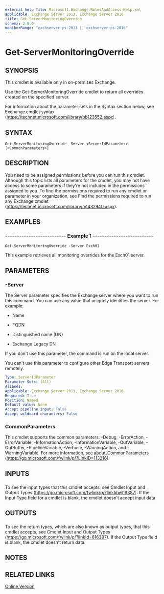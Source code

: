 ```yaml
---
external help file: Microsoft.Exchange.RolesAndAccess-Help.xml
applicable: Exchange Server 2013, Exchange Server 2016
title: Get-ServerMonitoringOverride
schema: 2.0.0
monikerRange: "exchserver-ps-2013 || exchserver-ps-2016"
---
```


# Get-ServerMonitoringOverride

## SYNOPSIS
This cmdlet is available only in on-premises Exchange.

Use the Get-ServerMonitoringOverride cmdlet to return all overrides created on the specified server.

For information about the parameter sets in the Syntax section below, see Exchange cmdlet syntax (https://technet.microsoft.com/library/bb123552.aspx).

## SYNTAX

```
Get-ServerMonitoringOverride -Server <ServerIdParameter> [<CommonParameters>]
```

## DESCRIPTION
You need to be assigned permissions before you can run this cmdlet. Although this topic lists all parameters for the cmdlet, you may not have access to some parameters if they're not included in the permissions assigned to you. To find the permissions required to run any cmdlet or parameter in your organization, see Find the permissions required to run any Exchange cmdlet (https://technet.microsoft.com/library/mt432940.aspx).

## EXAMPLES

### -------------------------- Example 1 --------------------------
```
Get-ServerMonitoringOverride -Server Exch01
```

This example retrieves all monitoring overrides for the Exch01 server.

## PARAMETERS

### -Server
The Server parameter specifies the Exchange server where you want to run this command. You can use any value that uniquely identifies the server. For example:

- Name

- FQDN

- Distinguished name (DN)

- Exchange Legacy DN

If you don't use this parameter, the command is run on the local server.

You can't use this parameter to configure other Edge Transport servers remotely.

```yaml
Type: ServerIdParameter
Parameter Sets: (All)
Aliases:
Applicable: Exchange Server 2013, Exchange Server 2016
Required: True
Position: Named
Default value: None
Accept pipeline input: False
Accept wildcard characters: False
```

### CommonParameters
This cmdlet supports the common parameters: -Debug, -ErrorAction, -ErrorVariable, -InformationAction, -InformationVariable, -OutVariable, -OutBuffer, -PipelineVariable, -Verbose, -WarningAction, and -WarningVariable. For more information, see about_CommonParameters (https://go.microsoft.com/fwlink/p/?LinkID=113216).

## INPUTS

###  
To see the input types that this cmdlet accepts, see Cmdlet Input and Output Types (https://go.microsoft.com/fwlink/p/?linkId=616387). If the Input Type field for a cmdlet is blank, the cmdlet doesn't accept input data.

## OUTPUTS

###  
To see the return types, which are also known as output types, that this cmdlet accepts, see Cmdlet Input and Output Types (https://go.microsoft.com/fwlink/p/?linkId=616387). If the Output Type field is blank, the cmdlet doesn't return data.

## NOTES

## RELATED LINKS

[Online Version](https://technet.microsoft.com/library/77f630fb-6711-459c-b073-843615863322.aspx)
